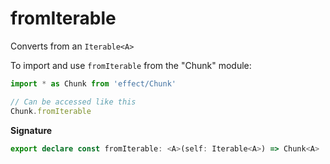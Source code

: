 # fromIterable

Converts from an `Iterable<A>`

To import and use `fromIterable` from the "Chunk" module:

```ts
import * as Chunk from 'effect/Chunk'

// Can be accessed like this
Chunk.fromIterable
```

**Signature**

```ts
export declare const fromIterable: <A>(self: Iterable<A>) => Chunk<A>
```
